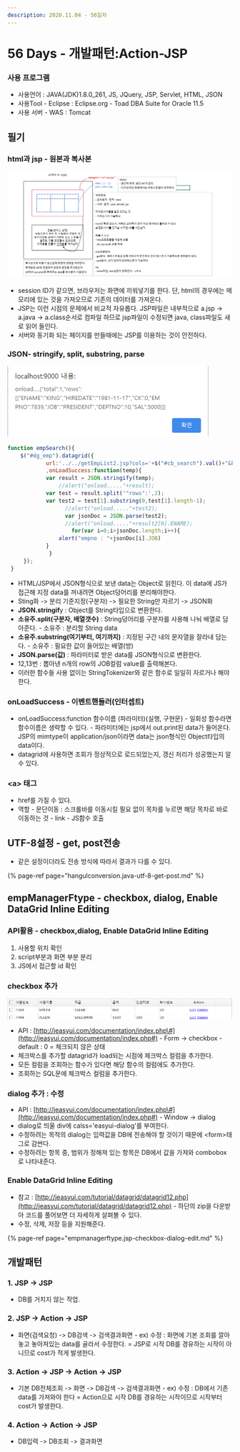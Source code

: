 ```yaml
---
description: 2020.11.04 - 56일차
---
```


# 56 Days - 개발패턴:Action-JSP

### 사용 프로그램

* 사용언어 : JAVA\(JDK\)1.8.0\_261, JS, JQuery, JSP, Servlet, HTML, JSON
* 사용Tool  - Eclipse : Eclipse.org - Toad DBA Suite for Oracle 11.5
* 사용 서버 - WAS : Tomcat

## 필기

### html과 jsp - 원본과 복사본

![](../../.gitbook/assets/1%20%2858%29.png)

* session ID가 같으면, 브라우저는 화면에 끼워넣기를 한다. 단, html의 경우에는 메모리에 있는 것을 가져오므로 기존의 데이터를 가져온다.
* JSP는 이런 시점의 문제에서 비교적 자유롭다. JSP파일은 내부적으로 a.jsp -&gt; a.java -&gt; a.class순서로 컴파일 하므로 jsp파일이 수정되면 java, class파일도 새로 읽어 들인다.
* 서버와 동기화 되는 페이지를 만들때에는 JSP를 이용하는 것이 안전하다.

### JSON- stringify, split, substring, parse

![9&#xBC88; &#xB2E8;&#xC704;&#xD14C;&#xC2A4;&#xD2B8;](../../.gitbook/assets/2%20%2845%29.png)

```javascript
function empSearch(){        	 
    $("#dg_emp").datagrid({            	
            url:'../../getEmpList2.jsp?cols='+$("#cb_search").val()+"&keyword="+$("#sb_keyword").val();
            ,onLoadSuccess:function(temp){            		
            var result = JSON.stringify(temp);   
   			   	//alert("onload....."+result);
            var test = result.split('"rows":',2);
            var test2 = test[1].substring(0,test[1].length-1);
   			 	  //alert("onload....."+test2); 
   			 	  var jsonDoc = JSON.parse(test2);
   			 	  //alert("onload....."+result2[0].ENAME); 
     			 	for(var i=0;i>jsonDoc.length;i++){
	            alert("empno : "+jsonDoc[i].JOB)
            }	
   			 }		
     });
 }
```

* HTML/JSP에서 JSON형식으로 보낸 data는 Object로 읽힌다. 이 data에 JS가 접근해 지정 data를 꺼내려면 Object덩어리를 분리해야한다.
* Sting화 -&gt; 분리 기준지정\(구분자\) -&gt; 필요한 String만 자르기 -&gt; JSON화
* **JSON.stringif**y : Object를 String타입으로 변환한다.
* **소유주.split\(구분자, 배열갯수\)** : String덩어리를 구분자를 사용해 나눠 배열로 담아준다. - 소유주 : 분리할 String data
* **소유주.substring\(여기부터, 여기까지\)** : 지정된 구간 내의 문자열을 잘라내 담는다. - 소유주 : 필요한 값이 들어있는 배열\(방\)
* **JSON.parse\(값\)** : 파라미터로 받은 data를 JSON형식으로 변환한다.
* 12,13번 : 뽑아낸 n개의 row의 JOB컬럼 value를 출력해본다.
* 이러한 함수들 사용 없이는 StringTokenizer와 같은 함수로 일일히 자르거나 해야한다.

### onLoadSuccess - 이벤트핸들러\(인터셉트\)

* onLoadSuccess:function 함수이름 \(파라미터\){실행, 구현문} - 일회성 함수라면 함수이름은 생략할 수 있다. - 파라미터에는 jsp에서 out.print된  data가 들어온다.   JSP의 mimtype이 application/json이라면 data는 json형식인 Object타입의 data이다.
* datagrid에 사용하면 조회가 정상적으로 로드되었는지, 갱신 처리가 성공했는지 알 수 있다.

### &lt;a&gt; 태그

* href를 가질 수 있다.
* 역할 - 문단이동 : 스크롤바를 이동시킬 필요 없이 목차를 누르면 해당 목차로 바로 이동하는 것 - link - JS함수 호출

## UTF-8설정 - get, post전송

* 같은 설정이더라도 전송 방식에 따라서 결과가 다를 수 있다.

{% page-ref page="hangulconversion.java-utf-8-get-post.md" %}

## empManagerFtype - checkbox, dialog, Enable DataGrid Inline Editing

### API활용 - checkbox,dialog, Enable DataGrid Inline Editing

1. 사용할 위치 확인
2. script부분과 화면 부분 분리
3. JS에서 접근할 id 확인

### checkbox 추가

![](../../.gitbook/assets/1%20%2857%29.png)

*  API : [http://jeasyui.com/documentation/index.php\#](http://jeasyui.com/documentation/index.php#) - Form -&gt; checkbox - default : 0 = 체크되지 않은 상태
* 체크박스를 추가할 datagrid가 load되는 시점에 체크박스 컬럼을 추가한다.
* 모든 컬럼을 조회하는 함수가 있다면 해당 함수의 컬럼에도 추가한다.
* 조회하는 SQL문에 체크박스 컬럼을 추가한다.

### dialog 추가 : 수정

*  API : [http://jeasyui.com/documentation/index.php\#](http://jeasyui.com/documentation/index.php#) - Window -&gt; dialog
* dialog로 띄울 div에 calss='easyui-dialog'를 부여한다.
* 수정하려는 목적의 dialog는 입력값을 DB에 전송해야 할 것이기 때문에 &lt;form&gt;태그로 감싼다.
* 수정하려는 항목 중, 범위가 정해져 있는 항목은 DB에서 값을 가져와 combobox로 나타내준다.

### Enable DataGrid Inline Editing

* 참고 : [http://jeasyui.com/tutorial/datagrid/datagrid12.php](http://jeasyui.com/tutorial/datagrid/datagrid12.php) - 하단의 zip을 다운받아 코드를 풀어보면 더 자세하게 살펴볼 수 있다.
* 수정, 삭제, 저장 등을 지원해준다.

{% page-ref page="empmanagerftype.jsp-checkbox-dialog-edit.md" %}

## 개발패턴

### 1. JSP -&gt; JSP

* DB를 거치지 않는 작업.

### 2. JSP -&gt; Action -&gt; JSP

* 화면\(검색요청\) -&gt; DB검색 -&gt; 검색결과화면 - ex\) 수정 : 화면에 기본 조회를 깔아 놓고 놓아져있는 data를 골라서 수정한다. = JSP로 시작   DB를 경유하는 시작이 아니므로 cost가 적게 발생한다.

### 3. Action -&gt; JSP -&gt; Action -&gt; JSP

* 기본 DB전체조회 -&gt; 화면 -&gt; DB검색 -&gt; 검색결과화면 - ex\) 수정 : DB에서 기존 data를 가져와야 한다 = Action으로 시작   DB를 경유하는 시작이므로 시작부터 cost가 발생한다.

### 4. Action -&gt; Action -&gt; JSP

* DB입력 -&gt; DB조회 -&gt; 결과화면

